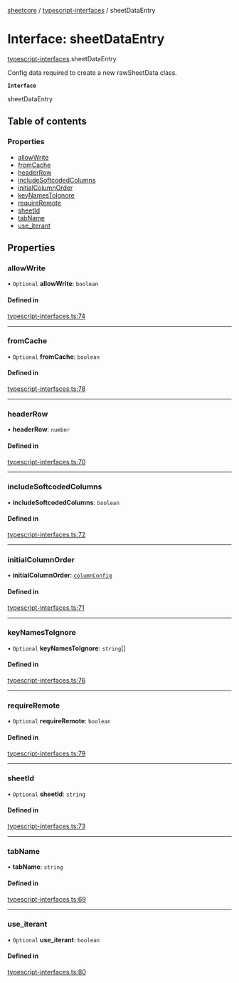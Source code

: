 [sheetcore](../docs.md) / [typescript-interfaces](../modules/typescript_interfaces.md) / sheetDataEntry

# Interface: sheetDataEntry

[typescript-interfaces](../modules/typescript_interfaces.md).sheetDataEntry

Config data required to create a new rawSheetData class.

**`Interface`**

sheetDataEntry

## Table of contents

### Properties

- [allowWrite](typescript_interfaces.sheetDataEntry.md#allowwrite)
- [fromCache](typescript_interfaces.sheetDataEntry.md#fromcache)
- [headerRow](typescript_interfaces.sheetDataEntry.md#headerrow)
- [includeSoftcodedColumns](typescript_interfaces.sheetDataEntry.md#includesoftcodedcolumns)
- [initialColumnOrder](typescript_interfaces.sheetDataEntry.md#initialcolumnorder)
- [keyNamesToIgnore](typescript_interfaces.sheetDataEntry.md#keynamestoignore)
- [requireRemote](typescript_interfaces.sheetDataEntry.md#requireremote)
- [sheetId](typescript_interfaces.sheetDataEntry.md#sheetid)
- [tabName](typescript_interfaces.sheetDataEntry.md#tabname)
- [use\_iterant](typescript_interfaces.sheetDataEntry.md#use_iterant)

## Properties

### allowWrite

• `Optional` **allowWrite**: `boolean`

#### Defined in

[typescript-interfaces.ts:74](https://github.com/texas-mcallen-mission/sheetCore/blob/adbb6f0/typescript-interfaces.ts#L74)

___

### fromCache

• `Optional` **fromCache**: `boolean`

#### Defined in

[typescript-interfaces.ts:78](https://github.com/texas-mcallen-mission/sheetCore/blob/adbb6f0/typescript-interfaces.ts#L78)

___

### headerRow

• **headerRow**: `number`

#### Defined in

[typescript-interfaces.ts:70](https://github.com/texas-mcallen-mission/sheetCore/blob/adbb6f0/typescript-interfaces.ts#L70)

___

### includeSoftcodedColumns

• **includeSoftcodedColumns**: `boolean`

#### Defined in

[typescript-interfaces.ts:72](https://github.com/texas-mcallen-mission/sheetCore/blob/adbb6f0/typescript-interfaces.ts#L72)

___

### initialColumnOrder

• **initialColumnOrder**: [`columnConfig`](typescript_interfaces.columnConfig.md)

#### Defined in

[typescript-interfaces.ts:71](https://github.com/texas-mcallen-mission/sheetCore/blob/adbb6f0/typescript-interfaces.ts#L71)

___

### keyNamesToIgnore

• `Optional` **keyNamesToIgnore**: `string`[]

#### Defined in

[typescript-interfaces.ts:76](https://github.com/texas-mcallen-mission/sheetCore/blob/adbb6f0/typescript-interfaces.ts#L76)

___

### requireRemote

• `Optional` **requireRemote**: `boolean`

#### Defined in

[typescript-interfaces.ts:79](https://github.com/texas-mcallen-mission/sheetCore/blob/adbb6f0/typescript-interfaces.ts#L79)

___

### sheetId

• `Optional` **sheetId**: `string`

#### Defined in

[typescript-interfaces.ts:73](https://github.com/texas-mcallen-mission/sheetCore/blob/adbb6f0/typescript-interfaces.ts#L73)

___

### tabName

• **tabName**: `string`

#### Defined in

[typescript-interfaces.ts:69](https://github.com/texas-mcallen-mission/sheetCore/blob/adbb6f0/typescript-interfaces.ts#L69)

___

### use\_iterant

• `Optional` **use\_iterant**: `boolean`

#### Defined in

[typescript-interfaces.ts:80](https://github.com/texas-mcallen-mission/sheetCore/blob/adbb6f0/typescript-interfaces.ts#L80)
